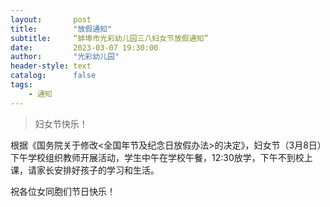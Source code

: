 ```yaml
---
layout:       post
title:        "放假通知"
subtitle:     “蚌埠市光彩幼儿园三八妇女节放假通知”
date:         2023-03-07 19:30:00
author:       "光彩幼儿园"
header-style: text
catalog:      false
tags:
    - 通知
---
```


>   妇女节快乐！

根据《国务院关于修改<全国年节及纪念日放假办法>的决定》，妇女节（3月8日）下午学校组织教师开展活动，学生中午在学校午餐，12:30放学，下午不到校上课，请家长安排好孩子的学习和生活。

祝各位女同胞们节日快乐！
                                